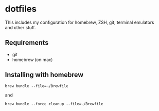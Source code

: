# dotfiles

This includes my configuration for homebrew, ZSH, git, terminal emulators and other stuff.

## Requirements

* git
* homebrew (on mac)


## Installing with homebrew

```
brew bundle --file=~/Brewfile
```

and

```
brew bundle --force cleanup --file=~/Brewfile
```
